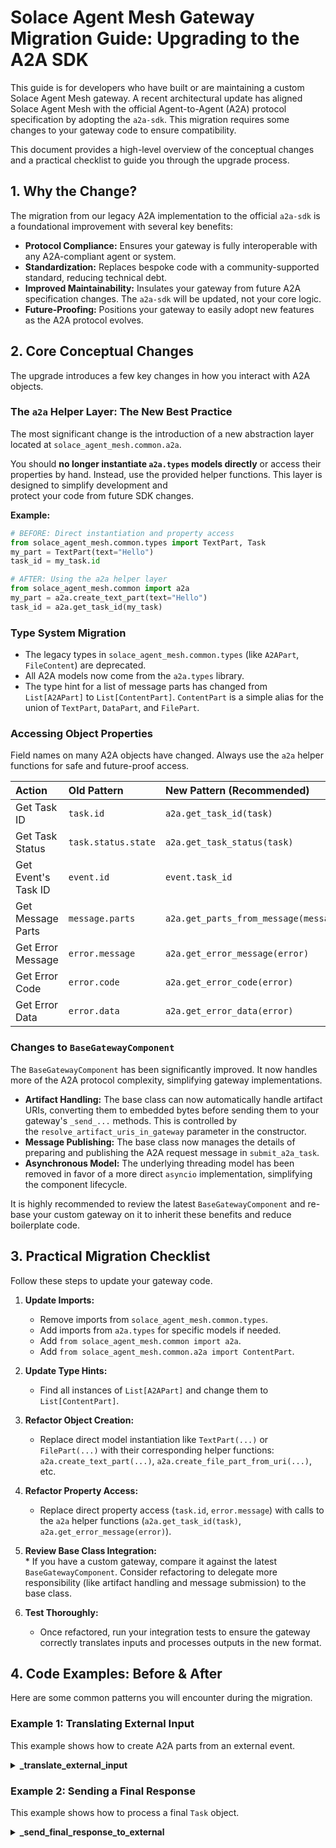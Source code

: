 # Solace Agent Mesh Gateway Migration Guide: Upgrading to the A2A SDK

This guide is for developers who have built or are maintaining a custom Solace Agent Mesh gateway. A recent architectural update has aligned Solace Agent Mesh with the official Agent-to-Agent (A2A) protocol  
specification by adopting the `a2a-sdk`. This migration requires some changes to your gateway code to ensure compatibility.

This document provides a high-level overview of the conceptual changes and a practical checklist to guide you through the upgrade process.

## 1. Why the Change?

The migration from our legacy A2A implementation to the official `a2a-sdk` is a foundational improvement with several key benefits:

- **Protocol Compliance:** Ensures your gateway is fully interoperable with any A2A-compliant agent or system.
- **Standardization:** Replaces bespoke code with a community-supported standard, reducing technical debt.
- **Improved Maintainability:** Insulates your gateway from future A2A specification changes. The `a2a-sdk` will be updated, not your core logic.
- **Future-Proofing:** Positions your gateway to easily adopt new features as the A2A protocol evolves.

## 2. Core Conceptual Changes

The upgrade introduces a few key changes in how you interact with A2A objects.

### The `a2a` Helper Layer: The New Best Practice

The most significant change is the introduction of a new abstraction layer located at `solace_agent_mesh.common.a2a`.

You should **no longer instantiate `a2a.types` models directly** or access their properties by hand. Instead, use the provided helper functions. This layer is designed to simplify development and  
protect your code from future SDK changes.

**Example:**

```python
# BEFORE: Direct instantiation and property access
from solace_agent_mesh.common.types import TextPart, Task
my_part = TextPart(text="Hello")
task_id = my_task.id

# AFTER: Using the a2a helper layer
from solace_agent_mesh.common import a2a
my_part = a2a.create_text_part(text="Hello")
task_id = a2a.get_task_id(my_task)
```

### Type System Migration

- The legacy types in `solace_agent_mesh.common.types` (like `A2APart`, `FileContent`) are deprecated.
- All A2A models now come from the `a2a.types` library.
- The type hint for a list of message parts has changed from `List[A2APart]` to `List[ContentPart]`. `ContentPart` is a simple alias for the union of `TextPart`, `DataPart`, and `FilePart`.

### Accessing Object Properties

Field names on many A2A objects have changed. Always use the `a2a` helper functions for safe and future-proof access.

| Action              | Old Pattern         | New Pattern (Recommended)             |
| :------------------ | :------------------ | :------------------------------------ |
| Get Task ID         | `task.id`           | `a2a.get_task_id(task)`               |
| Get Task Status     | `task.status.state` | `a2a.get_task_status(task)`           |
| Get Event's Task ID | `event.id`          | `event.task_id`                       |
| Get Message Parts   | `message.parts`     | `a2a.get_parts_from_message(message)` |
| Get Error Message   | `error.message`     | `a2a.get_error_message(error)`        |
| Get Error Code      | `error.code`        | `a2a.get_error_code(error)`           |
| Get Error Data      | `error.data`        | `a2a.get_error_data(error)`           |

### Changes to `BaseGatewayComponent`

The `BaseGatewayComponent` has been significantly improved. It now handles more of the A2A protocol complexity, simplifying gateway implementations.

- **Artifact Handling:** The base class can now automatically handle artifact URIs, converting them to embedded bytes before sending them to your gateway's `_send_...` methods. This is controlled by  
  the `resolve_artifact_uris_in_gateway` parameter in the constructor.
- **Message Publishing:** The base class now manages the details of preparing and publishing the A2A request message in `submit_a2a_task`.
- **Asynchronous Model:** The underlying threading model has been removed in favor of a more direct `asyncio` implementation, simplifying the component lifecycle.

It is highly recommended to review the latest `BaseGatewayComponent` and re-base your custom gateway on it to inherit these benefits and reduce boilerplate code.

## 3. Practical Migration Checklist

Follow these steps to update your gateway code.

1.  **Update Imports:**
    - Remove imports from `solace_agent_mesh.common.types`.
    - Add imports from `a2a.types` for specific models if needed.
    - Add `from solace_agent_mesh.common import a2a`.
    - Add `from solace_agent_mesh.common.a2a import ContentPart`.

2.  **Update Type Hints:**
    - Find all instances of `List[A2APart]` and change them to `List[ContentPart]`.

3.  **Refactor Object Creation:**
    - Replace direct model instantiation like `TextPart(...)` or `FilePart(...)` with their corresponding helper functions: `a2a.create_text_part(...)`, `a2a.create_file_part_from_uri(...)`, etc.

4.  **Refactor Property Access:**
    - Replace direct property access (`task.id`, `error.message`) with calls to the `a2a` helper functions (`a2a.get_task_id(task)`, `a2a.get_error_message(error)`).

5.  **Review Base Class Integration:**  
     \* If you have a custom gateway, compare it against the latest `BaseGatewayComponent`. Consider refactoring to delegate more responsibility (like artifact handling and message submission) to the  
    base class.

6.  **Test Thoroughly:**
    - Once refactored, run your integration tests to ensure the gateway correctly translates inputs and processes outputs in the new format.

## 4. Code Examples: Before & After

Here are some common patterns you will encounter during the migration.

### Example 1: Translating External Input

This example shows how to create A2A parts from an external event.

<details>                                                                                                                                                                                                 
<summary><strong>_translate_external_input</strong></summary>                                                                                                                                             
                                                                                                                                                                                                          
**Before:**                                                                                                                                                                                               
```python                                                                                                                                                                                                 
from solace_agent_mesh.common.types import Part as A2APart, TextPart, FilePart, FileContent                                                                                                               
                                                                                                                                                                                                          
async def _translate_external_input(self, external_event: Any) -> Tuple[str, List[A2APart], Dict[str, Any]]:                                                                                              
    # ...                                                                                                                                                                                                 
    a2a_parts: List[A2APart] = []                                                                                                                                                                         
                                                                                                                                                                                                          
    # Create a file part with a URI                                                                                                                                                                       
    uri = "artifact://..."                                                                                                                                                                                
    a2a_parts.append(                                                                                                                                                                                     
        FilePart(                                                                                                                                                                                         
            file=FileContent(name="report.pdf", uri=uri)                                                                                                                                                  
        )                                                                                                                                                                                                 
    )                                                                                                                                                                                                     
                                                                                                                                                                                                          
    # Create a text part                                                                                                                                                                                  
    prompt = "Summarize the attached file."                                                                                                                                                               
    a2a_parts.append(TextPart(text=prompt))                                                                                                                                                               
                                                                                                                                                                                                          
    return "summary_agent", a2a_parts, {}                                                                                                                                                                 
```                                                                                                                                                                                                       
                                                                                                                                                                                                          
**After:**                                                                                                                                                                                                
```python                                                                                                                                                                                                 
from solace_agent_mesh.common import a2a                                                                                                                                                                  
from solace_agent_mesh.common.a2a import ContentPart                                                                                                                                                      
                                                                                                                                                                                                          
async def _translate_external_input(self, external_event: Any) -> Tuple[str, List[ContentPart], Dict[str, Any]]:                                                                                          
    # ...                                                                                                                                                                                                 
    a2a_parts: List[ContentPart] = []                                                                                                                                                                     
                                                                                                                                                                                                          
    # Create a file part with a URI using the helper                                                                                                                                                      
    uri = "artifact://..."                                                                                                                                                                                
    file_part = a2a.create_file_part_from_uri(uri=uri, name="report.pdf")                                                                                                                                 
    a2a_parts.append(file_part)                                                                                                                                                                           
                                                                                                                                                                                                          
    # Create a text part using the helper                                                                                                                                                                 
    prompt = "Summarize the attached file."                                                                                                                                                               
    text_part = a2a.create_text_part(text=prompt)                                                                                                                                                         
    a2a_parts.append(text_part)                                                                                                                                                                           
                                                                                                                                                                                                          
    return "summary_agent", a2a_parts, {}                                                                                                                                                                 
```                                                                                                                                                                                                       
</details>                                                                                                                                                                                                
                                                                                                                                                                                                          
### Example 2: Sending a Final Response                                                                                                                                                                   
                                                                                                                                                                                                          
This example shows how to process a final `Task` object.                                                                                                                                                  
                                                                                                                                                                                                          
<details>                                                                                                                                                                                                 
<summary><strong>_send_final_response_to_external</strong></summary>                                                                                                                                      
                                                                                                                                                                                                          
**Before:**                                                                                                                                                                                               
```python                                                                                                                                                                                                 
from solace_agent_mesh.common.types import Task, TaskState, TextPart                                                                                                                                      
                                                                                                                                                                                                          
async def _send_final_response_to_external(self, context: Dict, task_data: Task) -> None:                                                                                                                 
    task_id = task_data.id                                                                                                                                                                                
    final_status_text = ":checkered_flag: Task complete."                                                                                                                                                 
                                                                                                                                                                                                          
    if task_data.status.state == TaskState.FAILED:                                                                                                                                                        
        error_message_text = ""                                                                                                                                                                           
        if task_data.status.message and task_data.status.message.parts:                                                                                                                                   
            for part in task_data.status.message.parts:                                                                                                                                                   
                if isinstance(part, TextPart):                                                                                                                                                            
                    error_message_text = part.text                                                                                                                                                        
                    break                                                                                                                                                                                 
        final_status_text = f":x: Error: Task failed. {error_message_text}".strip()                                                                                                                       
                                                                                                                                                                                                          
    # ... use final_status_text and task_id                                                                                                                                                               
```                                                                                                                                                                                                       
                                                                                                                                                                                                          
**After:**                                                                                                                                                                                                
```python                                                                                                                                                                                                 
from solace_agent_mesh.common import a2a                                                                                                                                                                  
from a2a.types import Task, TaskState                                                                                                                                                                     
                                                                                                                                                                                                          
async def _send_final_response_to_external(self, context: Dict, task_data: Task) -> None:                                                                                                                 
    # Use helpers to safely access properties                                                                                                                                                             
    task_id = a2a.get_task_id(task_data)                                                                                                                                                                  
    task_status = a2a.get_task_status(task_data)                                                                                                                                                          
                                                                                                                                                                                                          
    final_status_text = ":checkered_flag: Task complete."                                                                                                                                                 
                                                                                                                                                                                                          
    if task_status == TaskState.failed:                                                                                                                                                                   
        error_message_text = ""                                                                                                                                                                           
        if task_data.status and task_data.status.message:                                                                                                                                                 
            # Use helper to extract all text from the message                                                                                                                                             
            error_message_text = a2a.get_text_from_message(task_data.status.message)                                                                                                                      
        final_status_text = f":x: Error: Task failed. {error_message_text}".strip()                                                                                                                       
                                                                                                                                                                                                          
    # ... use final_status_text and task_id                                                                                                                                                               
```                                                                                                                                                                                                       
</details>
